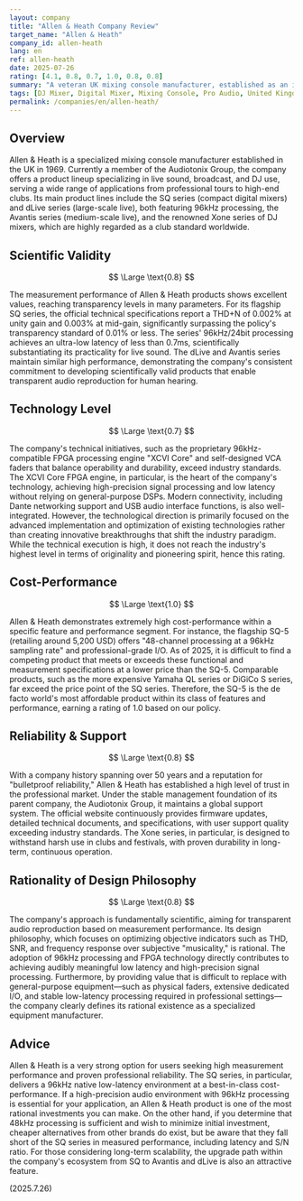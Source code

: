 ```yaml
---
layout: company
title: "Allen & Heath Company Review"
target_name: "Allen & Heath"
company_id: allen-heath
lang: en
ref: allen-heath
date: 2025-07-26
rating: [4.1, 0.8, 0.7, 1.0, 0.8, 0.8]
summary: "A veteran UK mixing console manufacturer, established as an industry standard with high measurement performance and stable quality, offering excellent cost-performance in specific feature sets."
tags: [DJ Mixer, Digital Mixer, Mixing Console, Pro Audio, United Kingdom]
permalink: /companies/en/allen-heath/
---
```

## Overview

Allen & Heath is a specialized mixing console manufacturer established in the UK in 1969. Currently a member of the Audiotonix Group, the company offers a product lineup specializing in live sound, broadcast, and DJ use, serving a wide range of applications from professional tours to high-end clubs. Its main product lines include the SQ series (compact digital mixers) and dLive series (large-scale live), both featuring 96kHz processing, the Avantis series (medium-scale live), and the renowned Xone series of DJ mixers, which are highly regarded as a club standard worldwide.

## Scientific Validity

$$ \Large \text{0.8} $$

The measurement performance of Allen & Heath products shows excellent values, reaching transparency levels in many parameters. For its flagship SQ series, the official technical specifications report a THD+N of 0.002% at unity gain and 0.003% at mid-gain, significantly surpassing the policy's transparency standard of 0.01% or less. The series' 96kHz/24bit processing achieves an ultra-low latency of less than 0.7ms, scientifically substantiating its practicality for live sound. The dLive and Avantis series maintain similar high performance, demonstrating the company's consistent commitment to developing scientifically valid products that enable transparent audio reproduction for human hearing.

## Technology Level

$$ \Large \text{0.7} $$

The company's technical initiatives, such as the proprietary 96kHz-compatible FPGA processing engine "XCVI Core" and self-designed VCA faders that balance operability and durability, exceed industry standards. The XCVI Core FPGA engine, in particular, is the heart of the company's technology, achieving high-precision signal processing and low latency without relying on general-purpose DSPs. Modern connectivity, including Dante networking support and USB audio interface functions, is also well-integrated. However, the technological direction is primarily focused on the advanced implementation and optimization of existing technologies rather than creating innovative breakthroughs that shift the industry paradigm. While the technical execution is high, it does not reach the industry's highest level in terms of originality and pioneering spirit, hence this rating.

## Cost-Performance

$$ \Large \text{1.0} $$

Allen & Heath demonstrates extremely high cost-performance within a specific feature and performance segment. For instance, the flagship SQ-5 (retailing around 5,200 USD) offers "48-channel processing at a 96kHz sampling rate" and professional-grade I/O. As of 2025, it is difficult to find a competing product that meets or exceeds these functional and measurement specifications at a lower price than the SQ-5. Comparable products, such as the more expensive Yamaha QL series or DiGiCo S series, far exceed the price point of the SQ series. Therefore, the SQ-5 is the de facto world's most affordable product within its class of features and performance, earning a rating of 1.0 based on our policy.

## Reliability & Support

$$ \Large \text{0.8} $$

With a company history spanning over 50 years and a reputation for "bulletproof reliability," Allen & Heath has established a high level of trust in the professional market. Under the stable management foundation of its parent company, the Audiotonix Group, it maintains a global support system. The official website continuously provides firmware updates, detailed technical documents, and specifications, with user support quality exceeding industry standards. The Xone series, in particular, is designed to withstand harsh use in clubs and festivals, with proven durability in long-term, continuous operation.

## Rationality of Design Philosophy

$$ \Large \text{0.8} $$

The company's approach is fundamentally scientific, aiming for transparent audio reproduction based on measurement performance. Its design philosophy, which focuses on optimizing objective indicators such as THD, SNR, and frequency response over subjective "musicality," is rational. The adoption of 96kHz processing and FPGA technology directly contributes to achieving audibly meaningful low latency and high-precision signal processing. Furthermore, by providing value that is difficult to replace with general-purpose equipment—such as physical faders, extensive dedicated I/O, and stable low-latency processing required in professional settings—the company clearly defines its rational existence as a specialized equipment manufacturer.

## Advice

Allen & Heath is a very strong option for users seeking high measurement performance and proven professional reliability. The SQ series, in particular, delivers a 96kHz native low-latency environment at a best-in-class cost-performance. If a high-precision audio environment with 96kHz processing is essential for your application, an Allen & Heath product is one of the most rational investments you can make. On the other hand, if you determine that 48kHz processing is sufficient and wish to minimize initial investment, cheaper alternatives from other brands do exist, but be aware that they fall short of the SQ series in measured performance, including latency and S/N ratio. For those considering long-term scalability, the upgrade path within the company's ecosystem from SQ to Avantis and dLive is also an attractive feature.

(2025.7.26)
